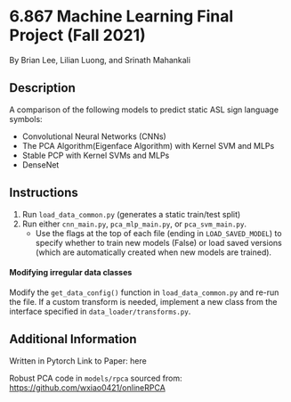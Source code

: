# 6.867 Machine Learning Final Project (Fall 2021)
By Brian Lee, Lilian Luong, and Srinath Mahankali

## Description
A comparison of the following models to predict static ASL sign language symbols:

* Convolutional Neural Networks (CNNs)
* The PCA Algorithm(Eigenface Algorithm) with Kernel SVM and MLPs
* Stable PCP with Kernel SVMs and MLPs
* DenseNet

## Instructions
1. Run `load_data_common.py` (generates a static train/test split)
2. Run either `cnn_main.py`, `pca_mlp_main.py`, or `pca_svm_main.py`.
    - Use the flags at the top of each file (ending in `LOAD_SAVED_MODEL`) to specify whether to train new models 
    (False) or load saved versions (which are automatically created when new models are trained).
    
#### Modifying irregular data classes
Modify the `get_data_config()` function in `load_data_common.py` and re-run the file. If a custom transform is needed,
implement a new class from the interface specified in `data_loader/transforms.py`.
    
## Additional Information
Written in Pytorch
Link to Paper: here

Robust PCA code in `models/rpca` sourced from: https://github.com/wxiao0421/onlineRPCA
